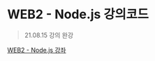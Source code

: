 # WEB2 - Node.js 강의코드
> 21.08.15 강의 완강

[WEB2 - Node.js 강좌](https://www.inflearn.com/course/web2-node-js)